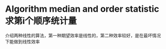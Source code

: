 Algorithm
median and order statistic
求第i个顺序统计量
=========
介绍两种线性的算法，第一种期望效率是线性的，第二种效率较好，是在最坏情况下能做到线性效率
